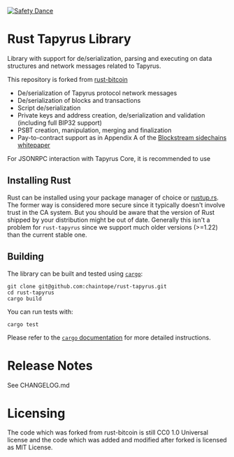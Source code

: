 [![Safety Dance](https://img.shields.io/badge/unsafe-forbidden-success.svg)](https://github.com/rust-secure-code/safety-dance/)

# Rust Tapyrus Library

Library with support for de/serialization, parsing and executing on data
structures and network messages related to Tapyrus.

This repository is forked from [rust-bitcoin](https://github.com/rust-bitcoin/rust-bitcoin)

* De/serialization of Tapyrus protocol network messages
* De/serialization of blocks and transactions
* Script de/serialization
* Private keys and address creation, de/serialization and validation (including full BIP32 support)
* PSBT creation, manipulation, merging and finalization
* Pay-to-contract support as in Appendix A of the [Blockstream sidechains whitepaper](https://www.blockstream.com/sidechains.pdf)

For JSONRPC interaction with Tapyrus Core, it is recommended to use

## Installing Rust
Rust can be installed using your package manager of choice or
[rustup.rs](https://rustup.rs). The former way is considered more secure since
it typically doesn't involve trust in the CA system. But you should be aware
that the version of Rust shipped by your distribution might be out of date.
Generally this isn't a problem for `rust-tapyrus` since we support much older
versions (>=1.22) than the current stable one.

## Building
The library can be built and tested using [`cargo`](https://github.com/rust-lang/cargo/):

```
git clone git@github.com:chaintope/rust-tapyrus.git
cd rust-tapyrus
cargo build
```

You can run tests with:

```
cargo test
```

Please refer to the [`cargo` documentation](https://doc.rust-lang.org/stable/cargo/) for more detailed instructions. 

# Release Notes

See CHANGELOG.md


# Licensing

The code which was forked from rust-bitcoin is still CC0 1.0 Universal license and the code 
which was added and modified after forked is licensed as MIT License.
